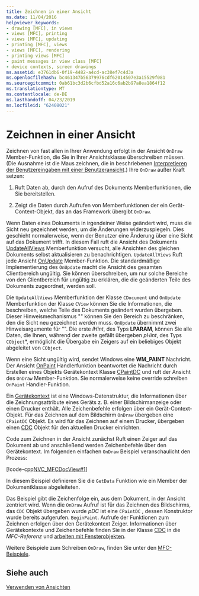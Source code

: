 ```yaml
---
title: Zeichnen in einer Ansicht
ms.date: 11/04/2016
helpviewer_keywords:
- drawing [MFC], in views
- views [MFC], printing
- views [MFC], updating
- printing [MFC], views
- views [MFC], rendering
- printing views [MFC]
- paint messages in view class [MFC]
- device contexts, screen drawings
ms.assetid: e3761db6-0f19-4482-a4cd-ac38ef7c4d3a
ms.openlocfilehash: bc461347b56379976cdf62014507e3a15529f081
ms.sourcegitcommit: 0ab61bc3d2b6cfbd52a16c6ab2b97a8ea1864f12
ms.translationtype: MT
ms.contentlocale: de-DE
ms.lasthandoff: 04/23/2019
ms.locfileid: "62408021"
---
```

# <a name="drawing-in-a-view"></a>Zeichnen in einer Ansicht

Zeichnen von fast allen in Ihrer Anwendung erfolgt in der Ansicht `OnDraw` Member-Funktion, die Sie in Ihrer Ansichtsklasse überschreiben müssen. (Die Ausnahme ist die Maus zeichnen, die in beschriebenen [Interpretieren der Benutzereingaben mit einer Benutzeransicht](../mfc/interpreting-user-input-through-a-view.md).) Ihre `OnDraw` außer Kraft setzen:

1. Ruft Daten ab, durch den Aufruf des Dokuments Memberfunktionen, die Sie bereitstellen.

1. Zeigt die Daten durch Aufrufen von Memberfunktionen der ein Gerät-Context-Objekt, das an das Framework übergibt `OnDraw`.

Wenn Daten eines Dokuments in irgendeiner Weise geändert wird, muss die Sicht neu gezeichnet werden, um die Änderungen widerzuspiegeln. Dies geschieht normalerweise, wenn der Benutzer eine Änderung über eine Sicht auf das Dokument trifft. In diesem Fall ruft die Ansicht des Dokuments [UpdateAllViews](../mfc/reference/cdocument-class.md#updateallviews) Memberfunktion versucht, alle Ansichten des gleichen Dokuments selbst aktualisieren zu benachrichtigen. `UpdateAllViews` Ruft jede Ansicht [OnUpdate](../mfc/reference/cview-class.md#onupdate) Member-Funktion. Die standardmäßige Implementierung des `OnUpdate` macht die Ansicht des gesamten Clientbereich ungültig. Sie können überschreiben, um nur solche Bereiche von den Clientbereich für ungültig zu erklären, die die geänderten Teile des Dokuments zugeordnet, werden soll.

Die `UpdateAllViews` Memberfunktion der Klasse `CDocument` und `OnUpdate` Memberfunktion der Klasse `CView` können Sie die Informationen, die beschreiben, welche Teile des Dokuments geändert wurden übergeben. Dieser Hinweismechanismus "" können Sie den Bereich zu beschränken, den die Sicht neu gezeichnet werden muss. `OnUpdate` übernimmt zwei Hinweisargumente für "". Die erste *lHint*, des Typs **LPARAM**, können Sie alle Daten, die Ihnen, während der zweite gefällt übergeben *pHint*, des Typs `CObject`*, ermöglicht die Übergabe ein Zeigers auf ein beliebiges Objekt abgeleitet von `CObject`.

Wenn eine Sicht ungültig wird, sendet Windows eine **WM_PAINT** Nachricht. Der Ansicht [OnPaint](../mfc/reference/cwnd-class.md#onpaint) Handlerfunktion beantwortet die Nachricht durch Erstellen eines Objekts Gerätekontext Klasse [CPaintDC](../mfc/reference/cpaintdc-class.md) und ruft der Ansicht des `OnDraw` Member-Funktion. Sie normalerweise keine override schreiben `OnPaint` Handler-Funktion.

Ein [Gerätekontext](../mfc/device-contexts.md) ist eine Windows-Datenstruktur, die Informationen über die Zeichnungsattribute eines Geräts z. B. einer Bildschirmanzeige oder einen Drucker enthält. Alle Zeichenbefehle erfolgen über ein Gerät-Context-Objekt. Für das Zeichnen auf dem Bildschirm `OnDraw` übergeben eine `CPaintDC` Objekt. Es wird für das Zeichnen auf einem Drucker, übergeben einen [CDC](../mfc/reference/cdc-class.md) Objekt für den aktuellen Drucker einrichten.

Code zum Zeichnen in der Ansicht zunächst Ruft einen Zeiger auf das Dokument ab und anschließend werden Zeichenbefehle über den Gerätekontext. Im folgenden einfachen `OnDraw` Beispiel veranschaulicht den Prozess:

[!code-cpp[NVC_MFCDocView#1](../mfc/codesnippet/cpp/drawing-in-a-view_1.cpp)]

In diesem Beispiel definieren Sie die `GetData` Funktion wie ein Member der Dokumentklasse abgeleiteten.

Das Beispiel gibt die Zeichenfolge ein, aus dem Dokument, in der Ansicht zentriert wird. Wenn die `OnDraw` Aufruf ist für das Zeichnen des Bildschirms, das `CDC` Objekt übergeben wurde *pDC* ist eine `CPaintDC` , dessen Konstruktor wurde bereits aufgerufen. `BeginPaint`. Aufrufe der Funktionen zum Zeichnen erfolgen über den Gerätekontext Zeiger. Informationen über Gerätekontexte und Zeichenbefehle finden Sie in der Klasse [CDC](../mfc/reference/cdc-class.md) in die *MFC-Referenz* und [arbeiten mit Fensterobjekten](../mfc/working-with-window-objects.md).

Weitere Beispiele zum Schreiben `OnDraw`, finden Sie unter den [MFC-Beispiele](../overview/visual-cpp-samples.md).

## <a name="see-also"></a>Siehe auch

[Verwenden von Ansichten](../mfc/using-views.md)
